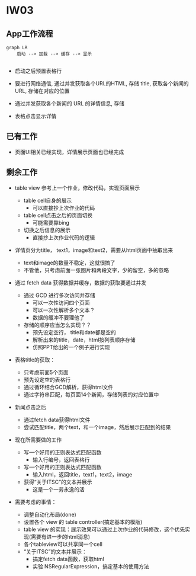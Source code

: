 # IW03

## App工作流程

```mermaid
graph LR
    启动 --> 加载 --> 缓存 --> 显示
    
```

- 启动之后预置表格行

- 要进行网络通信, 通过并发获取各个URL的HTML, 存储 title, 获取各个新闻的URL, 存储在对应的位置

- 通过并发获取各个新闻的 URL 的详情信息, 存储

- 表格点击显示详情

## 已有工作

- 页面UI相关已经实现，详情展示页面也已经完成

## 剩余工作

- table view 参考上一个作业，修改代码，实现页面展示
    - table cell自身的展示
        - 可以直接抄上次作业的代码
    - table cell点击之后的页面切换
        - 可能需要靠bing
    - 切换之后信息的展示
        - 直接抄上次作业代码的逻辑
        
- 详情页分为title， text1，image和text2，需要从html页面中抽取出来
    - text和image的数量不稳定，这就很搞了
    - 不管他，只考虑前面一张图片和两段文字，少的留空，多的忽略
    
- 通过 fetch data 获得数据并缓存，数据的获取要通过并发
    - 通过 GCD 进行多次访问并存储
        - 可以一次性访问四个页面
        - 可以一次性解析多个文本？
        - 数据的缓冲不要理他了
    - 存储的顺序应当怎么实现？？
        - 预先设定空行， title和date都是空的
        - 解析出来的title，date，html按列表顺序存储
        - 仿照PPT给出的一个例子进行实现
        	
- 表格title的获取：
    - 只考虑前面5个页面
    - 预先设定空的表格行
    - 通过循环结合GCD解析，获得html文件
    - 通过字符串匹配，每页面14个新闻，存储列表的对应位置中

- 新闻点击之后
    - 通过fetch data获得html文件
    - 尝试匹配title，两个text，和一个image，然后展示匹配到的结果
    
- 现在所需要做的工作
    - 写一个好用的正则表达式匹配函数
        - 输入行编号，返回表格行
    - 写一个好用的正则表达式匹配函数
        - 输入html，返回title，text1，text2，image
    - 获得“关于ITSC”的文本并展示
        - 这是一个一劳永逸的活
        
- 需要考虑的事情：
    - 调整自动化布局(done)
    - 设置各个 view 的 table controller(搞定基本的模版)
    - table view 的实现：展示效果可以通过上次作业的代码修改，这个优先实现(需要有进一步的html消息)
    - 各个tableview可以共享同一个cell
    - “关于ITSC”的文本并展示：
        - 搞定fetch data函数，获取html
        - 实验 NSRegularExpression，搞定基本的使用方法
    
